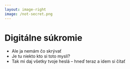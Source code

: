 ```yaml
---
layout: image-right
image: /not-secret.png
---
```


# Digitálne súkromie

- Ale ja nemám čo skrývať
- Je tu niekto kto si toto myslí?
- Tak mi daj všetky tvoje heslá – hneď teraz a idem si čítať